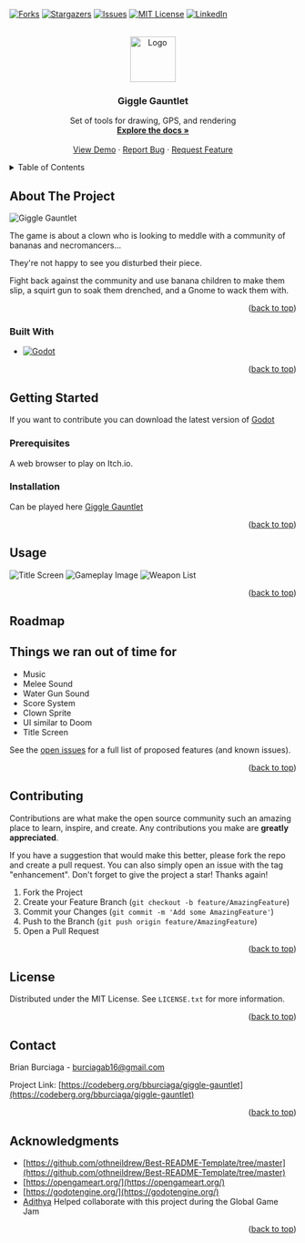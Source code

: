 <!-- Improved compatibility of back to top link: See: https://github.com/othneildrew/Best-README-Template/pull/73 -->
<a name="readme-top"></a>
<!--
*** Thanks for checking out the Best-README-Template. If you have a suggestion
*** that would make this better, please fork the repo and create a pull request
*** or simply open an issue with the tag "enhancement".
*** Don't forget to give the project a star!
*** Thanks again! Now go create something AMAZING! :D
-->



<!-- PROJECT SHIELDS -->
<!--
*** I'm using markdown "reference style" links for readability.
*** Reference links are enclosed in brackets [ ] instead of parentheses ( ).
*** See the bottom of this document for the declaration of the reference variables
*** for contributors-url, forks-url, etc. This is an optional, concise syntax you may use.
*** https://www.markdownguide.org/basic-syntax/#reference-style-links
-->
[![Forks][forks-shield]][forks-url]
[![Stargazers][stars-shield]][stars-url]
[![Issues][issues-shield]][issues-url]
[![MIT License][license-shield]][license-url]
[![LinkedIn][linkedin-shield]][linkedin-url]



<!-- PROJECT LOGO -->
<br />
<div align="center">
  <a href="https://codeberg.org/bburciaga/giggle-gauntlet">
    <img src="images/logo.png" alt="Logo" width="80" height="80">
  </a>

<h3 align="center">Giggle Gauntlet</h3>

  <p align="center">
    Set of tools for drawing, GPS, and rendering
    <br />
    <a href="https://codeberg.org/bburciaga/giggle-gauntlet"><strong>Explore the docs »</strong></a>
    <br />
    <br />
    <a href="https://codeberg.org/bburciaga/giggle-gauntlet">View Demo</a>
    ·
    <a href="https://codeberg.org/bburciaga/giggle-gauntlet">Report Bug</a>
    ·
    <a href="https://codeberg.org/bburciaga/giggle-gauntlet">Request Feature</a>
  </p>
</div>



<!-- TABLE OF CONTENTS -->
<details>
  <summary>Table of Contents</summary>
  <ol>
    <li>
      <a href="#about-the-project">About The Project</a>
      <ul>
        <li><a href="#built-with">Built With</a></li>
      </ul>
    </li>
    <li>
      <a href="#getting-started">Getting Started</a>
      <ul>
        <li><a href="#prerequisites">Prerequisites</a></li>
        <li><a href="#installation">Installation</a></li>
      </ul>
    </li>
    <li><a href="#usage">Usage</a></li>
    <li><a href="#roadmap">Roadmap</a></li>
    <li><a href="#contributing">Contributing</a></li>
    <li><a href="#license">License</a></li>
    <li><a href="#contact">Contact</a></li>
    <li><a href="#acknowledgments">Acknowledgments</a></li>
  </ol>
</details>



<!-- ABOUT THE PROJECT -->
## About The Project

![Giggle Gauntlet](public/giggle-gauntlet.png)

The game is about a clown who is looking to meddle with a community of bananas and necromancers...

They're not happy to see you disturbed their piece.

Fight back against the community and use banana children to make them slip, a squirt gun to soak them drenched, and a Gnome to wack them with.

<p align="right">(<a href="#readme-top">back to top</a>)</p>



### Built With

* [![Godot][Godot-Engine]][Godot-url]

<p align="right">(<a href="#readme-top">back to top</a>)</p>



<!-- GETTING STARTED -->
## Getting Started

If you want to contribute you can download the latest version of [Godot](https://godotengine.org/)

### Prerequisites

A web browser to play on Itch.io.

### Installation

Can be played here [Giggle Gauntlet](https://brian-asiago.itch.io/giggle-gauntlet)

<p align="right">(<a href="#readme-top">back to top</a>)</p>



<!-- USAGE EXAMPLES -->
## Usage

![Title Screen](public/title-screen.png)
![Gameplay Image](public/gameplay.png)
![Weapon List](public/weapon-list.png)

<p align="right">(<a href="#readme-top">back to top</a>)</p>



<!-- ROADMAP -->
## Roadmap



## Things we ran out of time for

- Music
- Melee Sound
- Water Gun Sound
- Score System
- Clown Sprite
- UI similar to Doom
- Title Screen

See the [open issues](https://codeberg.org/bburciaga/giggle-gauntlet/issues) for a full list of proposed features (and known issues).

<p align="right">(<a href="#readme-top">back to top</a>)</p>



<!-- CONTRIBUTING -->
## Contributing

Contributions are what make the open source community such an amazing place to learn, inspire, and create. Any contributions you make are **greatly appreciated**.

If you have a suggestion that would make this better, please fork the repo and create a pull request. You can also simply open an issue with the tag "enhancement".
Don't forget to give the project a star! Thanks again!

1. Fork the Project
2. Create your Feature Branch (`git checkout -b feature/AmazingFeature`)
3. Commit your Changes (`git commit -m 'Add some AmazingFeature'`)
4. Push to the Branch (`git push origin feature/AmazingFeature`)
5. Open a Pull Request

<p align="right">(<a href="#readme-top">back to top</a>)</p>



<!-- LICENSE -->
## License

Distributed under the MIT License. See `LICENSE.txt` for more information.

<p align="right">(<a href="#readme-top">back to top</a>)</p>



<!-- CONTACT -->
## Contact

Brian Burciaga - burciagab16@gmail.com

Project Link: [https://codeberg.org/bburciaga/giggle-gauntlet](https://codeberg.org/bburciaga/giggle-gauntlet)

<p align="right">(<a href="#readme-top">back to top</a>)</p>



<!-- ACKNOWLEDGMENTS -->
## Acknowledgments

* [https://github.com/othneildrew/Best-README-Template/tree/master](https://github.com/othneildrew/Best-README-Template/tree/master)
* [https://opengameart.org/](https://opengameart.org/)
* [https://godotengine.org/](https://godotengine.org/)
* [Adithya](https://github.com/A-dith-ya) Helped collaborate with this project during the Global Game Jam

<p align="right">(<a href="#readme-top">back to top</a>)</p>



<!-- MARKDOWN LINKS & IMAGES -->
<!-- https://www.markdownguide.org/basic-syntax/#reference-style-links -->
[contributors-shield]: https://img.shields.io/github/contributors/bburciaga/giggle-gauntlet.svg?style=for-the-badge
[contributors-url]: https://codeberg.org/bburciaga/giggle-gauntlet/graphs/contributors
[forks-shield]: https://img.shields.io/badge/Forks-blue?style=for-the-badge&link=https%3A%2F%2Fcodeberg.org%2Fbburciaga%2Fgiggle-gauntlet%2Fforks
[forks-url]: https://codeberg.org/bburciaga/giggle-gauntlet/forks
[stars-shield]: https://img.shields.io/badge/Stars-blue?style=for-the-badge&link=https%3A%2F%2Fcodeberg.org%2Fbburciaga%2Fgiggle-gauntlet%2Fstars
[stars-url]: https://codeberg.org/bburciaga/giggle-gauntlet/stars
[issues-shield]: https://img.shields.io/badge/Issues-green?style=for-the-badge&link=https%3A%2F%2Fcodeberg.org%2Fbburciaga%2Fgiggle-gauntlet%2Fissues
[issues-url]: https://codeberg.org/bburciaga/giggle-gauntlet/issues
[license-shield]: https://img.shields.io/badge/MIT-%23d3d3d3?style=for-the-badge&link=https%3A%2F%2Fcodeberg.org%2Fbburciaga%2Fgiggle-gauntlet%23license
[license-url]: https://codeberg.org/bburciaga/giggle-gauntlet#license
[linkedin-shield]: https://img.shields.io/badge/-LinkedIn-black.svg?style=for-the-badge&logo=linkedin&colorB=555
[linkedin-url]: https://linkedin.com/in/linkedin_username
[product-screenshot]: images/screenshot.png
[Next.js]: https://img.shields.io/badge/next.js-000000?style=for-the-badge&logo=nextdotjs&logoColor=white
[Next-url]: https://nextjs.org/
[React.js]: https://img.shields.io/badge/React-20232A?style=for-the-badge&logo=react&logoColor=61DAFB
[React-url]: https://reactjs.org/
[Vue.js]: https://img.shields.io/badge/Vue.js-35495E?style=for-the-badge&logo=vuedotjs&logoColor=4FC08D
[Vue-url]: https://vuejs.org/
[Angular.io]: https://img.shields.io/badge/Angular-DD0031?style=for-the-badge&logo=angular&logoColor=white
[Angular-url]: https://angular.io/
[Svelte.dev]: https://img.shields.io/badge/Svelte-4A4A55?style=for-the-badge&logo=svelte&logoColor=FF3E00
[Svelte-url]: https://svelte.dev/
[Laravel.com]: https://img.shields.io/badge/Laravel-FF2D20?style=for-the-badge&logo=laravel&logoColor=white
[Laravel-url]: https://laravel.com
[Bootstrap.com]: https://img.shields.io/badge/Bootstrap-563D7C?style=for-the-badge&logo=bootstrap&logoColor=white
[Bootstrap-url]: https://getbootstrap.com
[JQuery.com]: https://img.shields.io/badge/jQuery-0769AD?style=for-the-badge&logo=jquery&logoColor=white
[JQuery-url]: https://jquery.com 
[Godot-Engine]: https://img.shields.io/badge/GODOT-%23FFFFFF.svg?style=for-the-badge&logo=godot-engine
[Godot-url]: https://godotengine.org/
